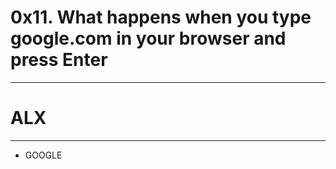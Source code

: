 # 0x11. What happens when you type google.com in your browser and press Enter
---
# ALX
---
* GOOGLE

